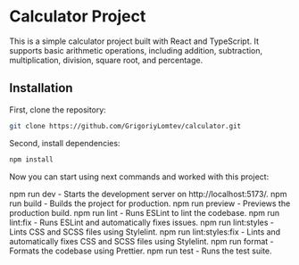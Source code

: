 # Calculator Project

This is a simple calculator project built with React and TypeScript. It supports basic arithmetic operations, including addition, subtraction, multiplication, division, square root, and percentage.

## Installation

First, clone the repository:

```bash
git clone https://github.com/GrigoriyLomtev/calculator.git
```

Second, install dependencies:

```bash
npm install
```

Now you can start using next commands and worked with this project:

npm run dev - Starts the development server on http://localhost:5173/.
npm run build - Builds the project for production.
npm run preview - Previews the production build.
npm run lint - Runs ESLint to lint the codebase.
npm run lint:fix - Runs ESLint and automatically fixes issues.
npm run lint:styles - Lints CSS and SCSS files using Stylelint.
npm run lint:styles:fix - Lints and automatically fixes CSS and SCSS files using Stylelint.
npm run format - Formats the codebase using Prettier.
npm run test - Runs the test suite.
